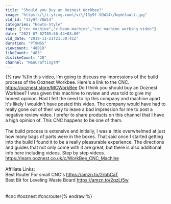 ```yaml
---
title: "Should you Buy an Ooznest Workbee?"
image: "https:\/\/i.ytimg.com\/vi\/13y9f-VQW14\/hqdefault.jpg"
vid_id: "13y9f-VQW14"
categories: "Howto-Style"
tags: ["cnc machine","c-beam machine","cnc machine working video"]
date: "2021-07-02T05:56:44+03:00"
vid_date: "2019-11-21T21:30:41Z"
duration: "PT9M6S"
viewcount: "48019"
likeCount: "483"
dislikeCount: "28"
channel: "ManCraftingTM"
---
```

{% raw %}In this video, I'm going to discuss my impressions of the build process of the Ooznest Workbee.  Here's a link to the CNC.  <a rel="nofollow" target="blank" href="https://ooznest.store/MCWorkBee">https://ooznest.store/MCWorkBee</a>  Do I think you should buy an Ooznest Workbee?  I was given this machine to review and was told to give my honest opinion.  Had I felt the need to rip this company and machine apart it's likely I wouldn't have posted this video.  The company would have had to really gone out of their way to leave a bad impression for me to post a negative review video.  I prefer to share products on this channel that I have a high opinion of.  This CNC happens to be one of them.  <br /><br />The build process is extensive and initially, I was a little overwhelmed at just how many bags of parts were in the boxes.  That said once I started getting into the build I found it to be a really pleasurable experience.  The directions and guides that not only come with it are great, but there is also additional info here including videos.  Step by step videos.  <a rel="nofollow" target="blank" href="https://learn.ooznest.co.uk/c/WorkBee_CNC_Machine">https://learn.ooznest.co.uk/c/WorkBee_CNC_Machine</a>  <br /><br />Affiliate Links:<br />Best Router For small CNC's  <a rel="nofollow" target="blank" href="https://amzn.to/2rbbCaT">https://amzn.to/2rbbCaT</a><br />Best Bit for Leveling Waste Board  <a rel="nofollow" target="blank" href="https://amzn.to/2qzLt5w">https://amzn.to/2qzLt5w</a><br /><br /><br />#cnc #ooznest #cncrouter{% endraw %}
